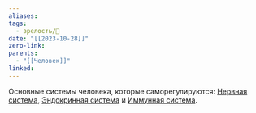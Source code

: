 ```yaml
---
aliases: 
tags:
  - зрелость/🌱
date: "[[2023-10-28]]"
zero-link: 
parents:
  - "[[Человек]]"
linked:
---
```

Основные системы человека, которые саморегулируются: [Нервная система](Нервная%20система.md), [Эндокринная система](Эндокринная%20система.md) и [Иммунная система](Иммунная%20система.md).